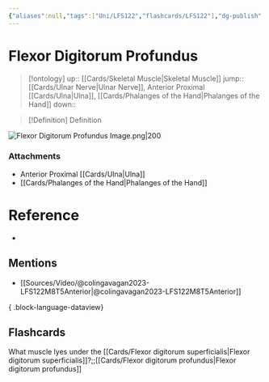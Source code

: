 ```yaml
---
{"aliases":null,"tags":["Uni/LFS122","flashcards/LFS122"],"dg-publish":true,"permalink":"/cards/flexor-digitorum-profundus/","dgPassFrontmatter":true}
---
```


# Flexor Digitorum Profundus

> [!ontology]
> up:: [[Cards/Skeletal Muscle\|Skeletal Muscle]]
> jump:: [[Cards/Ulnar Nerve\|Ulnar Nerve]], Anterior Proximal [[Cards/Ulna\|Ulna]], [[Cards/Phalanges of the Hand\|Phalanges of the Hand]]
> down:: 

> [!Definition] Definition
> 

![Flexor Digitorum Profundus Image.png|200](/img/user/Extras/Images/Flexor%20Digitorum%20Profundus%20Image.png)
### Attachments
- Anterior Proximal [[Cards/Ulna\|Ulna]]
- [[Cards/Phalanges of the Hand\|Phalanges of the Hand]]
# Reference
- 

## Mentions
- [[Sources/Video/@colingavagan2023-LFS122M8T5Anterior\|@colingavagan2023-LFS122M8T5Anterior]]

{ .block-language-dataview}

## Flashcards

What muscle lyes under the [[Cards/Flexor digitorum superficialis\|Flexor digitorum superficialis]]?;;[[Cards/Flexor digitorum profundus\|Flexor digitorum profundus]]
<!--SR:!2023-10-25,2,150-->